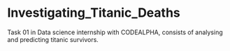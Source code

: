 # Investigating_Titanic_Deaths
Task 01 in Data science internship with CODEALPHA, consists of analysing and predicting titanic survivors.

